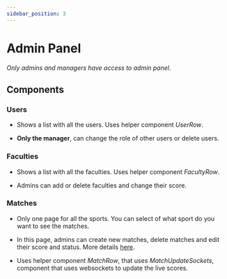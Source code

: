 ```yaml
---
sidebar_position: 3
---
```


# Admin Panel

*Only admins and managers have access to admin panel*.
## **Components**

### Users

- Shows a list with all the users. Uses helper component *UserRow*.

- **Only the manager**, can change the role of other users or delete users.


### Faculties

- Shows a list with all the faculties. Uses helper component *FacultyRow*.

- Admins can add or delete faculties and change their score.

### Matches
   
- Only one page for all the sports. You can select of what sport do you want to see the matches.

- In this page, admins can create new matches, delete matches and edit their score and status. More details [here](https://docs.google.com/document/d/1JXFGVIkrJaPcl7wpjPVXy3B_p-eKggXhRrQKiDgqD0g/edit?usp=sharing).

- Uses helper component *MatchRow*, that uses *MatchUpdateSockets*, component that uses websockets to update the live scores.